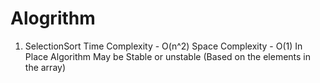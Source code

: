# Alogrithm

1. SelectionSort
     Time Complexity - O(n^2)
     Space Complexity - O(1)
     In Place Algorithm
     May be Stable or unstable (Based on the elements in the array) 		
